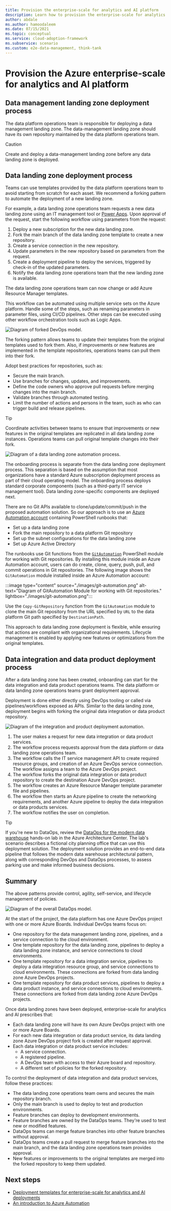 ```yaml
---
title: Provision the enterprise-scale for analytics and AI platform
description: Learn how to provision the enterprise-scale for analytics and AI platform by deploying landing zones and DevOps services.
author: abdale
ms.author: hamoodaleem
ms.date: 07/15/2021
ms.topic: conceptual
ms.service: cloud-adoption-framework
ms.subservice: scenario
ms.custom: e2e-data-management, think-tank
---
```


# Provision the Azure enterprise-scale for analytics and AI platform

## Data management landing zone deployment process

The data platform operations team is responsible for deploying a data management landing zone. The data-management landing zone should have its own repository maintained by the data platform operations team.

> [!CAUTION]
> Create and deploy a data-management landing zone before any data landing zone is deployed.

## Data landing zone deployment process

Teams can use templates provided by the data platform operations team to avoid starting from scratch for each asset. We recommend a forking pattern to automate the deployment of a new landing zone.

For example, a data landing zone operations team requests a new data landing zone using an IT management tool or [Power Apps](https://powerapps.microsoft.com/). Upon approval of the request, start the following workflow using parameters from the request:

1. Deploy a new subscription for the new data landing zone.
1. Fork the main branch of the data landing zone template to create a new repository.
1. Create a service connection in the new repository.
1. Update parameters in the new repository based on parameters from the request.
1. Create a deployment pipeline to deploy the services, triggered by check-in of the updated parameters.
1. Notify the data landing zone operations team that the new landing zone is available.

The data landing zone operations team can now change or add Azure Resource Manager templates.

This workflow can be automated using multiple service sets on the Azure platform. Handle some of the steps, such as renaming parameters in parameter files, using CI/CD pipelines. Other steps can be executed using other workflow orchestration tools such as Logic Apps.

![Diagram of forked DevOps model.](./images/forked-dev-ops.png)

The forking pattern allows teams to update their templates from the original templates used to fork them. Also, if improvements or new features are implemented in the template repositories, operations teams can pull them into their fork.

Adopt best practices for repositories, such as:

- Secure the main branch.
- Use branches for changes, updates, and improvements.
- Define the code owners who approve pull requests before merging changes into the main branch.
- Validate branches through automated testing.
- Limit the number of actions and persons in the team, such as who can trigger build and release pipelines.

> [!TIP]
> Coordinate activities between teams to ensure that improvements or new features in the original templates are replicated in all data landing zone instances. Operations teams can pull original template changes into their fork.

![Diagram of a data landing zone automation process.](./images/data-landing-zone-auto-process.png)

The onboarding process is separate from the data landing zone deployment process. This separation is based on the assumption that most organizations have a standard Azure subscription deployment process as part of their cloud operating model. The onboarding process deploys standard corporate components (such as a third-party IT service management tool). Data landing zone-specific components are deployed next.

There are no Git APIs available to clone/update/commit/push in the proposed automation solution. So our approach is to use an [Azure Automation account](/azure/automation/automation-intro) containing PowerShell runbooks that:

- Set up a data landing zone
- Fork the main repository to a data platform Git repository
- Set up the subnet configurations for the data landing zone
- Set up Azure Active Directory

The runbooks use Git functions from the [`GitAutomation`](https://github.com/webmd-health-services/GitAutomation) PowerShell module for working with Git repositories. By installing this module inside an Azure Automation account, users can do create, clone, query, push, pull, and commit operations in Git repositories. The following image shows the `GitAutomation` module installed inside an Azure Automation account:

:::image type="content" source="./images/git-automation.png" alt-text="Diagram of GitAutomation Module for working with Git repositories." lightbox="./images/git-automation.png":::

Use the `Copy-GitRepository` function from the `GitAutomation` module to clone the main Git repository from the URL specified by `URL` to the data platform Git path specified by `DestinationPath`.

This approach to data landing zone deployment is flexible, while ensuring that actions are compliant with organizational requirements. Lifecycle management is enabled by applying new features or optimizations from the original templates.

## Data integration and data product deployment process

After a data landing zone has been created, onboarding can start for the data integration and data product operations teams. The data platform or data landing zone operations teams grant deployment approval.

Deployment is done either directly using DevOps tooling or called via pipelines/workflows exposed as APIs. Similar to the data landing zone, deployment begins with forking the original data integration or data product repository.

![Diagram of the integration and product deployment automation.](./images/integration-product-deployment-automation.png)

1. The user makes a request for new data integration or data product services.
1. The workflow process requests approval from the data platform or data landing zone operations team.
1. The workflow calls the IT service management API to create required resource groups, and creation of an Azure DevOps service connection. The workflow assigns a team to the Azure DevOps project.
1. The workflow forks the original data integration or data product repository to create the destination Azure DevOps project.
1. The workflow creates an Azure Resource Manager template parameter file and pipelines.
1. The workflow then starts an Azure pipeline to create the networking requirements, and another Azure pipeline to deploy the data integration or data products services.
1. The workflow notifies the user on completion.

> [!TIP]
> If you're new to DataOps, review the [DataOps for the modern data warehouse](/azure/architecture/example-scenario/data-warehouse/dataops-mdw) hands-on lab in the Azure Architecture Center. The lab's scenario describes a fictional city planning office that can use this deployment solution. The deployment solution provides an end-to-end data pipeline that follows the modern data warehouse architectural pattern, along with corresponding DevOps and DataOps processes, to assess parking use and make informed business decisions.

## Summary

The above patterns provide control, agility, self-service, and lifecycle management of policies.

![Diagram of the overall DataOps model.](./images/overall-data-ops-model.png)

At the start of the project, the data platform has one Azure DevOps project with one or more Azure Boards. Individual DevOps teams focus on:

- One repository for the data management landing zone, pipelines, and a service connection to the cloud environment.
- One template repository for the data landing zone, pipelines to deploy a data landing zone instance, and service connections to cloud environments.
- One template repository for a data integration service, pipelines to deploy a data integration resource group, and service connections to cloud environments. These connections are forked from data landing zone Azure DevOps projects.
- One template repository for data product services, pipelines to deploy a data product instance, and service connections to cloud environments. These connections are forked from data landing zone Azure DevOps projects.

Once data landing zones have been deployed, enterprise-scale for analytics and AI prescribes that:

- Each data landing zone will have its own Azure DevOps project with one or more Azure Boards.
- For each new data integration or data product service, its data landing zone Azure DevOps project fork is created after request approval.
- Each data integration or data product service includes:
  - A service connection.
  - A registered pipeline.
  - A DevOps team with access to their Azure board and repository.
  - A different set of policies for the forked repository.

To control the deployment of data integration and data product services, follow these practices:

- The data landing zone operations team owns and secures the main repository branch.
- Only the main branch is used to deploy to test and production environments.
- Feature branches can deploy to development environments.
- Feature branches are owned by the DataOps teams. They're used to test new or modified features.
- DataOps teams can merge feature branches into other feature branches without approval.
- DataOps teams create a pull request to merge feature branches into the main branch, and the data landing zone operations team provides approval.
- New features or improvements to the original templates are merged into the forked repository to keep them updated.

## Next steps

- [Deployment templates for enterprise-scale for analytics and AI deployments](./architectures/deployment-templates.md)
- [An introduction to Azure Automation](/azure/automation/automation-intro)
